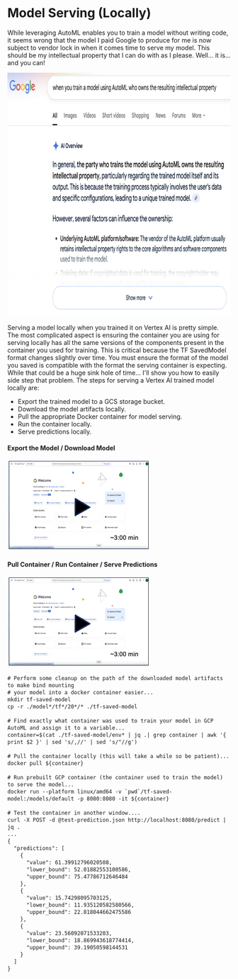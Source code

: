 # Model Serving (Locally)
While leveraging AutoML enables you to train a model without writing code, it seems wrong that the model I paid Google to produce for me is now subject to vendor lock in when it comes time to serve my model.  This should be my intellectual property that I can do with as I please.  Well... it is... and you can!


<kbd>
<img src="/images/auto-ml-ip.png" alt="On Nooo!" width="800" height="550">
</kbd>

<p> </p>

Serving a model locally when you trained it on Vertex AI is pretty simple.  The most complicated aspect is ensuring the container you are using for serving locally has all the same versions of the components present in the container you used for training.  This is critical because the TF SavedModel format changes slightly over time.  You must ensure the format of the model you saved is compatible with the format the serving container is expecting.  While that could be a huge sink hole of time... I'll show you how to easily side step that problem.  The steps for serving a Vertex AI trained model locally are:

<p> </p>

* Export the trained model to a GCS storage bucket.
* Download the model artifacts locally.
* Pull the appropriate Docker container for model serving.
* Run the container locally.
* Serve predictions locally.

#### Export the Model / Download Model
[![something is broken](/images/video2.png)](https://www.youtube.com/embed/OggyXfDCzWY "Model Export")

#### Pull Container / Run Container / Serve Predictions
[![something is broken](/images/video2.png)](https://www.youtube.com/embed/vefoUVGIL10 "Local Serving")

```
# Perform some cleanup on the path of the downloaded model artifacts to make bind mounting
# your model into a docker container easier...
mkdir tf-saved-model
cp -r ./model*/tf*/20*/* ./tf-saved-model

# Find exactly what container was used to train your model in GCP AutoML and assign it to a variable...
container=$(cat ./tf-saved-model/env* | jq .| grep container | awk '{ print $2 }' | sed 's/,//' | sed 's/"//g')

# Pull the container locally (this will take a while so be patient)...
docker pull ${container}

# Run prebuilt GCP container (the container used to train the model) to serve the model...
docker run --platform linux/amd64 -v `pwd`/tf-saved-model:/models/default -p 8080:8080 -it ${container}

# Test the container in another window....
curl -X POST -d @test-prediction.json http://localhost:8080/predict | jq .
...
{
  "predictions": [
    {
      "value": 61.39912796020508,
      "lower_bound": 52.01882553100586,
      "upper_bound": 75.47786712646484
    },
    {
      "value": 15.74298095703125,
      "lower_bound": 11.935120582580566,
      "upper_bound": 22.818044662475586
    },
    {
      "value": 23.56092071533203,
      "lower_bound": 18.869943618774414,
      "upper_bound": 39.19050598144531
    }
  ]
}

```
